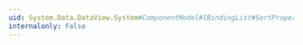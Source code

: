 ```yaml
---
uid: System.Data.DataView.System#ComponentModel#IBindingList#SortProperty
internalonly: False
---
```

